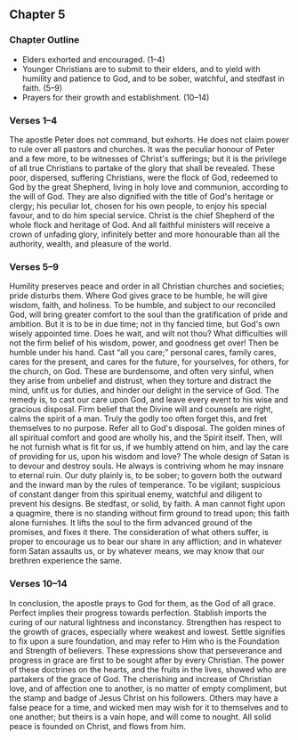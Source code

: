 ## Chapter 5

### Chapter Outline

- Elders exhorted and encouraged. (1–4)
- Younger Christians are to submit to their elders, and to yield with humility and patience to God, and to be sober, watchful, and stedfast in faith. (5–9)
- Prayers for their growth and establishment. (10–14)

### Verses 1–4

The apostle Peter does not command, but exhorts. He does not claim power to rule over all pastors and churches. It was the peculiar honour of Peter and a few more, to be witnesses of Christ's sufferings; but it is the privilege of all true Christians to partake of the glory that shall be revealed. These poor, dispersed, suffering Christians, were the flock of God, redeemed to God by the great Shepherd, living in holy love and communion, according to the will of God. They are also dignified with the title of God's heritage or clergy; his peculiar lot, chosen for his own people, to enjoy his special favour, and to do him special service. Christ is the chief Shepherd of the whole flock and heritage of God. And all faithful ministers will receive a crown of unfading glory, infinitely better and more honourable than all the authority, wealth, and pleasure of the world.

### Verses 5–9

Humility preserves peace and order in all Christian churches and societies; pride disturbs them. Where God gives grace to be humble, he will give wisdom, faith, and holiness. To be humble, and subject to our reconciled God, will bring greater comfort to the soul than the gratification of pride and ambition. But it is to be in due time; not in thy fancied time, but God's own wisely appointed time. Does he wait, and wilt not thou? What difficulties will not the firm belief of his wisdom, power, and goodness get over! Then be humble under his hand. Cast “all you care;” personal cares, family cares, cares for the present, and cares for the future, for yourselves, for others, for the church, on God. These are burdensome, and often very sinful, when they arise from unbelief and distrust, when they torture and distract the mind, unfit us for duties, and hinder our delight in the service of God. The remedy is, to cast our care upon God, and leave every event to his wise and gracious disposal. Firm belief that the Divine will and counsels are right, calms the spirit of a man. Truly the godly too often forget this, and fret themselves to no purpose. Refer all to God's disposal. The golden mines of all spiritual comfort and good are wholly his, and the Spirit itself. Then, will he not furnish what is fit for us, if we humbly attend on him, and lay the care of providing for us, upon his wisdom and love? The whole design of Satan is to devour and destroy souls. He always is contriving whom he may insnare to eternal ruin. Our duty plainly is, to be sober; to govern both the outward and the inward man by the rules of temperance. To be vigilant; suspicious of constant danger from this spiritual enemy, watchful and diligent to prevent his designs. Be stedfast, or solid, by faith. A man cannot fight upon a quagmire, there is no standing without firm ground to tread upon; this faith alone furnishes. It lifts the soul to the firm advanced ground of the promises, and fixes it there. The consideration of what others suffer, is proper to encourage us to bear our share in any affliction; and in whatever form Satan assaults us, or by whatever means, we may know that our brethren experience the same.

### Verses 10–14

In conclusion, the apostle prays to God for them, as the God of all grace. Perfect implies their progress towards perfection. Stablish imports the curing of our natural lightness and inconstancy. Strengthen has respect to the growth of graces, especially where weakest and lowest. Settle signifies to fix upon a sure foundation, and may refer to Him who is the Foundation and Strength of believers. These expressions show that perseverance and progress in grace are first to be sought after by every Christian. The power of these doctrines on the hearts, and the fruits in the lives, showed who are partakers of the grace of God. The cherishing and increase of Christian love, and of affection one to another, is no matter of empty compliment, but the stamp and badge of Jesus Christ on his followers. Others may have a false peace for a time, and wicked men may wish for it to themselves and to one another; but theirs is a vain hope, and will come to nought. All solid peace is founded on Christ, and flows from him.

